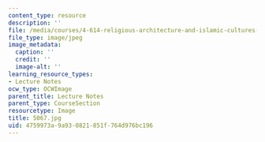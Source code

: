 ```yaml
---
content_type: resource
description: ''
file: /media/courses/4-614-religious-architecture-and-islamic-cultures-fall-2002/4759973a9a930821851f764d976bc196_5067.jpg
file_type: image/jpeg
image_metadata:
  caption: ''
  credit: ''
  image-alt: ''
learning_resource_types:
- Lecture Notes
ocw_type: OCWImage
parent_title: Lecture Notes
parent_type: CourseSection
resourcetype: Image
title: 5067.jpg
uid: 4759973a-9a93-0821-851f-764d976bc196
---
```

